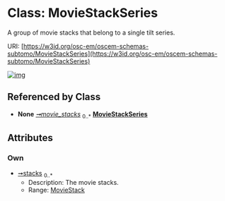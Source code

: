 
# Class: MovieStackSeries

A group of movie stacks that belong to a single tilt series.

URI: [https://w3id.org/osc-em/oscem-schemas-subtomo/MovieStackSeries](https://w3id.org/osc-em/oscem-schemas-subtomo/MovieStackSeries)


[![img](https://yuml.me/diagram/nofunky;dir:TB/class/[MovieStack]<stacks%200..*-++[MovieStackSeries],[MovieStackCollection]++-%20movie_stacks%200..*>[MovieStackSeries],[MovieStackCollection],[MovieStack])](https://yuml.me/diagram/nofunky;dir:TB/class/[MovieStack]<stacks%200..*-++[MovieStackSeries],[MovieStackCollection]++-%20movie_stacks%200..*>[MovieStackSeries],[MovieStackCollection],[MovieStack])

## Referenced by Class

 *  **None** *[➞movie_stacks](movieStackCollection__movie_stacks.md)*  <sub>0..\*</sub>  **[MovieStackSeries](MovieStackSeries.md)**

## Attributes


### Own

 * [➞stacks](movieStackSeries__stacks.md)  <sub>0..\*</sub>
     * Description: The movie stacks.
     * Range: [MovieStack](MovieStack.md)
